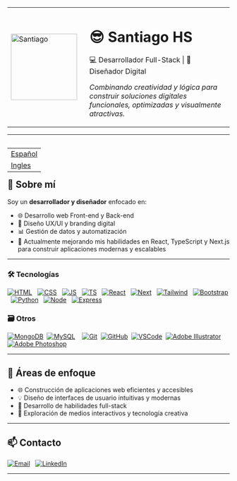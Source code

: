<!-- Banner con imagen a la izquierda y texto a la derecha -->
<table>
  <tr>
    <td>
      <img src="https://github.com/user-attachments/assets/863308c0-0da1-4908-93d3-6c4b6df4f804" alt="Santiago" width="150"/>
    </td>
    <td style="padding-left:20px; vertical-align:middle;">
      <h1>😎 Santiago HS</h1>
      <p>💻 Desarrollador Full-Stack | 🎨 Diseñador Digital</p>
      <p><em>Combinando creatividad y lógica para construir soluciones digitales funcionales, optimizadas y visualmente atractivas.</em></p>
    </td>
  </tr>
</table>
<hr>


<table align="right"><tr><td><a href="./README_es.md">Español</a></tr></td><tr><td><a href="./README.md">Ingles</a></tr></td></table>

## 🧠 Sobre mí
Soy un **desarrollador y diseñador** enfocado en:

- 🌐 Desarrollo web Front-end y Back-end  
- 🎨 Diseño UX/UI y branding digital  
- 📊 Gestión de datos y automatización  
- 🚀 Actualmente mejorando mis habilidades en React, TypeScript y Next.js para construir aplicaciones modernas y escalables

---

### 🛠 Tecnologías
[![HTML](https://skillicons.dev/icons?i=html)](https://www.w3schools.com/html) &nbsp;
[![CSS](https://skillicons.dev/icons?i=css)](https://www.w3schools.com/css/) &nbsp;
[![JS](https://skillicons.dev/icons?i=js)](https://www.w3schools.com/js/) &nbsp;
[![TS](https://skillicons.dev/icons?i=ts)](https://www.typescriptlang.org/) &nbsp;
[![React](https://skillicons.dev/icons?i=react)](https://react.dev/) &nbsp;
[![Next](https://skillicons.dev/icons?i=nextjs)](https://nextjs.org/) &nbsp;
[![Tailwind](https://skillicons.dev/icons?i=tailwind)](https://tailwindcss.com/) &nbsp;
[![Bootstrap](https://skillicons.dev/icons?i=bootstrap)](https://getbootstrap.com/) &nbsp;
[![Python](https://skillicons.dev/icons?i=python "Python")](https://www.python.org/) &nbsp;
[![Node](https://skillicons.dev/icons?i=nodejs)](https://nodejs.org/) &nbsp;
[![Express](https://skillicons.dev/icons?i=express)](https://expressjs.com/)

### 🗃 Otros
[![MongoDB](https://skillicons.dev/icons?i=mongodb "MongoDB")](https://www.mongodb.com/)&nbsp;
[![MySQL](https://skillicons.dev/icons?i=mysql "MySQL")](https://www.mysql.com/)&nbsp;&nbsp;&nbsp;
[![Git](https://skillicons.dev/icons?i=git "Git")](https://git-scm.com/)&nbsp;
[![GitHub](https://skillicons.dev/icons?i=github "GitHub")](https://github.com/)&nbsp;
[![VSCode](https://skillicons.dev/icons?i=vscode "VSCode")](https://code.visualstudio.com/)&nbsp;
[![Adobe Illustrator](https://skillicons.dev/icons?i=illustrator "Adobe Illustrator")](https://www.adobe.com/products/illustrator.html)
[![Adobe Photoshop](https://skillicons.dev/icons?i=photoshop "Adobe Photoshop")](https://www.adobe.com/products/photoshop.html)

---

## 🎯 Áreas de enfoque
- 🌐 Construcción de aplicaciones web eficientes y accesibles  
- 💡 Diseño de interfaces de usuario intuitivas y modernas  
- 🔧 Desarrollo de habilidades full-stack  
- 🧩 Exploración de medios interactivos y tecnología creativa

---

## 📫 Contacto
[![Email](https://img.shields.io/badge/Email-santiagohsalazar41t@gmail.com-blue?style=flat-square&logo=gmail&logoColor=white)](mailto:santiagohsalazar41t@gmail.com) &nbsp;
[![LinkedIn](https://img.shields.io/badge/LinkedIn-Santiago_HS-blue?style=flat-square&logo=linkedin&logoColor=white)](https://linkedin.com/in/santiagohsalazar)

---
